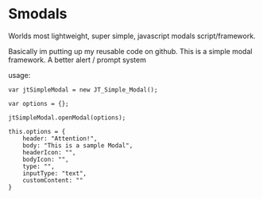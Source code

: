 # Smodals
Worlds most lightweight, super simple, javascript modals script/framework. 

Basically im putting up my reusable code on github. This is a simple modal framework. A better alert / prompt system

usage: 

`var jtSimpleModal = new JT_Simple_Modal();`

`var options = {};`

`jtSimpleModal.openModal(options);`


    this.options = {
        header: "Attention!", 
        body: "This is a sample Modal",
        headerIcon: "",
        bodyIcon: "",
        type: "", 
        inputType: "text",
        customContent: ""
    }
    
